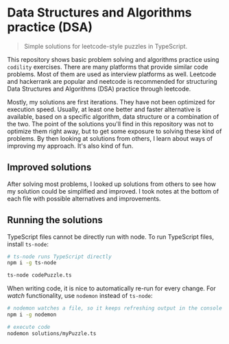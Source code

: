 # Data Structures and Algorithms practice (DSA)

> Simple solutions for leetcode-style puzzles in TypeScript.

This repository shows basic problem solving and algorithms practice using `codility` exercises. There are many platforms that provide similar code problems. Most of them are used as interview platforms as well. Leetcode and hackerrank are popular and neetcode is recommended for structuring Data Structures and Algorithms (DSA) practice through leetcode.

Mostly, my solutions are first iterations. They have not been optimized for execution speed. Usually, at least one better and faster alternative is available, based on a specific algorithm, data structure or a combination of the two. The point of the solutions you'll find in this repository was not to optimize them right away, but to get some exposure to solving these kind of problems. By then looking at solutions from others, I learn about ways of improving my approach. It's also kind of fun.

## Improved solutions

After solving most problems, I looked up solutions from others to see how my solution could be simplified and improved. I took notes at the bottom of each file with possible alternatives and improvements.

## Running the solutions

TypeScript files cannot be directly run with node. To run TypeScript files, install `ts-node`:

```sh
# ts-node runs TypeScript directly
npm i -g ts-node

ts-node codePuzzle.ts
```

When writing code, it is nice to automatically re-run for every change. For _watch_ functionality, use `nodemon` instead of `ts-node`:

```sh
# nodemon watches a file, so it keeps refreshing output in the console
npm i -g nodemon

# execute code
nodemon solutions/myPuzzle.ts
```
